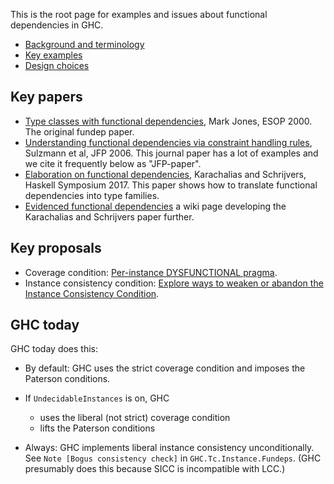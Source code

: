 This is the root page for examples and issues about functional dependencies in GHC.

* [Background and terminology](background-and-terminology)
* [Key examples](key-examples)
* [Design choices](design-choices)

## Key papers

* [Type classes with functional dependencies](https://web.cecs.pdx.edu/~mpj/pubs/fundeps.html), Mark Jones, ESOP 2000.  The original fundep paper.
* [Understanding functional dependencies via constraint handling rules](https://www.microsoft.com/en-us/research/publication/understanding-functional-dependencies-via-constraint-handling-rules/), Sulzmann et al, JFP 2006.  This journal paper has a lot of examples and we cite it frequently below as "JFP-paper".
* [Elaboration on functional dependencies](https://people.cs.kuleuven.be/~tom.schrijvers/portfolio/haskell2017a.html), Karachalias and Schrijvers, Haskell Symposium 2017.  This paper shows how to translate functional dependencies into type families.
* [Evidenced functional dependencies](https://gitlab.haskell.org/ghc/ghc/-/wikis/Functional-dependencies/Evidenced-Functional-Dependencies) a wiki page developing the Karachalias and Schrijvers paper further.

## Key proposals

* Coverage condition: [Per-instance DYSFUNCTIONAL pragma](https://github.com/ghc-proposals/ghc-proposals/pull/374).
* Instance consistency condition: [Explore ways to weaken or abandon the Instance Consistency Condition](https://github.com/ghc-proposals/ghc-proposals/issues/391).

## GHC today

GHC today does this:

* By default: GHC uses the strict coverage condition and imposes the Paterson conditions.

* If `UndecidableInstances` is on, GHC
  * uses the liberal (not strict) coverage condition
  * lifts the Paterson conditions

* Always: GHC implements liberal instance consistency unconditionally.  See `Note [Bogus consistency check]` in `GHC.Tc.Instance.Fundeps`.  (GHC presumably does this because SICC is incompatible with LCC.)
